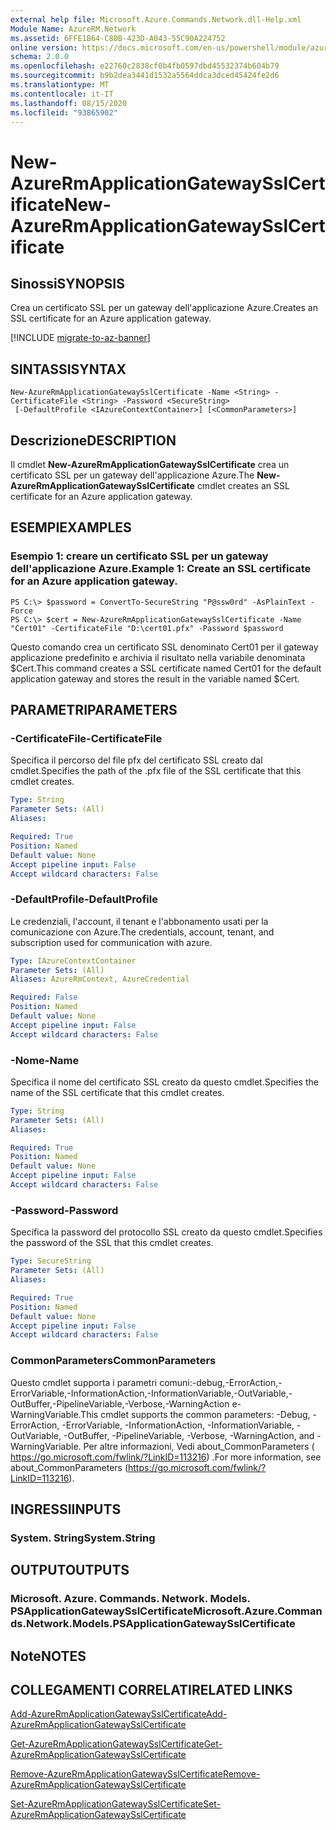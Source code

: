 ```yaml
---
external help file: Microsoft.Azure.Commands.Network.dll-Help.xml
Module Name: AzureRM.Network
ms.assetid: 6FFE1B64-C80B-423D-A043-55C90A224752
online version: https://docs.microsoft.com/en-us/powershell/module/azurerm.network/new-azurermapplicationgatewaysslcertificate
schema: 2.0.0
ms.openlocfilehash: e22760c2838cf0b4fb0597dbd45532374b604b79
ms.sourcegitcommit: b9b2dea3441d1532a5564ddca3dced45424fe2d6
ms.translationtype: MT
ms.contentlocale: it-IT
ms.lasthandoff: 08/15/2020
ms.locfileid: "93865902"
---
```

# <span data-ttu-id="ed066-101">New-AzureRmApplicationGatewaySslCertificate</span><span class="sxs-lookup"><span data-stu-id="ed066-101">New-AzureRmApplicationGatewaySslCertificate</span></span>

## <span data-ttu-id="ed066-102">Sinossi</span><span class="sxs-lookup"><span data-stu-id="ed066-102">SYNOPSIS</span></span>
<span data-ttu-id="ed066-103">Crea un certificato SSL per un gateway dell'applicazione Azure.</span><span class="sxs-lookup"><span data-stu-id="ed066-103">Creates an SSL certificate for an Azure application gateway.</span></span>

[!INCLUDE [migrate-to-az-banner](../../includes/migrate-to-az-banner.md)]

## <span data-ttu-id="ed066-104">SINTASSI</span><span class="sxs-lookup"><span data-stu-id="ed066-104">SYNTAX</span></span>

```
New-AzureRmApplicationGatewaySslCertificate -Name <String> -CertificateFile <String> -Password <SecureString>
 [-DefaultProfile <IAzureContextContainer>] [<CommonParameters>]
```

## <span data-ttu-id="ed066-105">Descrizione</span><span class="sxs-lookup"><span data-stu-id="ed066-105">DESCRIPTION</span></span>
<span data-ttu-id="ed066-106">Il cmdlet **New-AzureRmApplicationGatewaySslCertificate** crea un certificato SSL per un gateway dell'applicazione Azure.</span><span class="sxs-lookup"><span data-stu-id="ed066-106">The **New-AzureRmApplicationGatewaySslCertificate** cmdlet creates an SSL certificate for an Azure application gateway.</span></span>

## <span data-ttu-id="ed066-107">ESEMPI</span><span class="sxs-lookup"><span data-stu-id="ed066-107">EXAMPLES</span></span>

### <span data-ttu-id="ed066-108">Esempio 1: creare un certificato SSL per un gateway dell'applicazione Azure.</span><span class="sxs-lookup"><span data-stu-id="ed066-108">Example 1: Create an SSL certificate for an Azure application gateway.</span></span>
```
PS C:\> $password = ConvertTo-SecureString "P@ssw0rd" -AsPlainText -Force
PS C:\> $cert = New-AzureRmApplicationGatewaySslCertificate -Name "Cert01" -CertificateFile "D:\cert01.pfx" -Password $password
```

<span data-ttu-id="ed066-109">Questo comando crea un certificato SSL denominato Cert01 per il gateway applicazione predefinito e archivia il risultato nella variabile denominata $Cert.</span><span class="sxs-lookup"><span data-stu-id="ed066-109">This command creates a SSL certificate named Cert01 for the default application gateway and stores the result in the variable named $Cert.</span></span>

## <span data-ttu-id="ed066-110">PARAMETRI</span><span class="sxs-lookup"><span data-stu-id="ed066-110">PARAMETERS</span></span>

### <span data-ttu-id="ed066-111">-CertificateFile</span><span class="sxs-lookup"><span data-stu-id="ed066-111">-CertificateFile</span></span>
<span data-ttu-id="ed066-112">Specifica il percorso del file pfx del certificato SSL creato dal cmdlet.</span><span class="sxs-lookup"><span data-stu-id="ed066-112">Specifies the path of the .pfx file of the SSL certificate that this cmdlet creates.</span></span>

```yaml
Type: String
Parameter Sets: (All)
Aliases: 

Required: True
Position: Named
Default value: None
Accept pipeline input: False
Accept wildcard characters: False
```

### <span data-ttu-id="ed066-113">-DefaultProfile</span><span class="sxs-lookup"><span data-stu-id="ed066-113">-DefaultProfile</span></span>
<span data-ttu-id="ed066-114">Le credenziali, l'account, il tenant e l'abbonamento usati per la comunicazione con Azure.</span><span class="sxs-lookup"><span data-stu-id="ed066-114">The credentials, account, tenant, and subscription used for communication with azure.</span></span>

```yaml
Type: IAzureContextContainer
Parameter Sets: (All)
Aliases: AzureRmContext, AzureCredential

Required: False
Position: Named
Default value: None
Accept pipeline input: False
Accept wildcard characters: False
```

### <span data-ttu-id="ed066-115">-Nome</span><span class="sxs-lookup"><span data-stu-id="ed066-115">-Name</span></span>
<span data-ttu-id="ed066-116">Specifica il nome del certificato SSL creato da questo cmdlet.</span><span class="sxs-lookup"><span data-stu-id="ed066-116">Specifies the name of the SSL certificate that this cmdlet creates.</span></span>

```yaml
Type: String
Parameter Sets: (All)
Aliases: 

Required: True
Position: Named
Default value: None
Accept pipeline input: False
Accept wildcard characters: False
```

### <span data-ttu-id="ed066-117">-Password</span><span class="sxs-lookup"><span data-stu-id="ed066-117">-Password</span></span>
<span data-ttu-id="ed066-118">Specifica la password del protocollo SSL creato da questo cmdlet.</span><span class="sxs-lookup"><span data-stu-id="ed066-118">Specifies the password of the SSL that this cmdlet creates.</span></span>

```yaml
Type: SecureString
Parameter Sets: (All)
Aliases: 

Required: True
Position: Named
Default value: None
Accept pipeline input: False
Accept wildcard characters: False
```

### <span data-ttu-id="ed066-119">CommonParameters</span><span class="sxs-lookup"><span data-stu-id="ed066-119">CommonParameters</span></span>
<span data-ttu-id="ed066-120">Questo cmdlet supporta i parametri comuni:-debug,-ErrorAction,-ErrorVariable,-InformationAction,-InformationVariable,-OutVariable,-OutBuffer,-PipelineVariable,-Verbose,-WarningAction e-WarningVariable.</span><span class="sxs-lookup"><span data-stu-id="ed066-120">This cmdlet supports the common parameters: -Debug, -ErrorAction, -ErrorVariable, -InformationAction, -InformationVariable, -OutVariable, -OutBuffer, -PipelineVariable, -Verbose, -WarningAction, and -WarningVariable.</span></span> <span data-ttu-id="ed066-121">Per altre informazioni, Vedi about_CommonParameters ( https://go.microsoft.com/fwlink/?LinkID=113216) .</span><span class="sxs-lookup"><span data-stu-id="ed066-121">For more information, see about_CommonParameters (https://go.microsoft.com/fwlink/?LinkID=113216).</span></span>

## <span data-ttu-id="ed066-122">INGRESSI</span><span class="sxs-lookup"><span data-stu-id="ed066-122">INPUTS</span></span>

### <span data-ttu-id="ed066-123">System. String</span><span class="sxs-lookup"><span data-stu-id="ed066-123">System.String</span></span>

## <span data-ttu-id="ed066-124">OUTPUT</span><span class="sxs-lookup"><span data-stu-id="ed066-124">OUTPUTS</span></span>

### <span data-ttu-id="ed066-125">Microsoft. Azure. Commands. Network. Models. PSApplicationGatewaySslCertificate</span><span class="sxs-lookup"><span data-stu-id="ed066-125">Microsoft.Azure.Commands.Network.Models.PSApplicationGatewaySslCertificate</span></span>

## <span data-ttu-id="ed066-126">Note</span><span class="sxs-lookup"><span data-stu-id="ed066-126">NOTES</span></span>

## <span data-ttu-id="ed066-127">COLLEGAMENTI CORRELATI</span><span class="sxs-lookup"><span data-stu-id="ed066-127">RELATED LINKS</span></span>

[<span data-ttu-id="ed066-128">Add-AzureRmApplicationGatewaySslCertificate</span><span class="sxs-lookup"><span data-stu-id="ed066-128">Add-AzureRmApplicationGatewaySslCertificate</span></span>](./Add-AzureRmApplicationGatewaySslCertificate.md)

[<span data-ttu-id="ed066-129">Get-AzureRmApplicationGatewaySslCertificate</span><span class="sxs-lookup"><span data-stu-id="ed066-129">Get-AzureRmApplicationGatewaySslCertificate</span></span>](./Get-AzureRmApplicationGatewaySslCertificate.md)

[<span data-ttu-id="ed066-130">Remove-AzureRmApplicationGatewaySslCertificate</span><span class="sxs-lookup"><span data-stu-id="ed066-130">Remove-AzureRmApplicationGatewaySslCertificate</span></span>](./Remove-AzureRmApplicationGatewaySslCertificate.md)

[<span data-ttu-id="ed066-131">Set-AzureRmApplicationGatewaySslCertificate</span><span class="sxs-lookup"><span data-stu-id="ed066-131">Set-AzureRmApplicationGatewaySslCertificate</span></span>](./Set-AzureRmApplicationGatewaySslCertificate.md)


